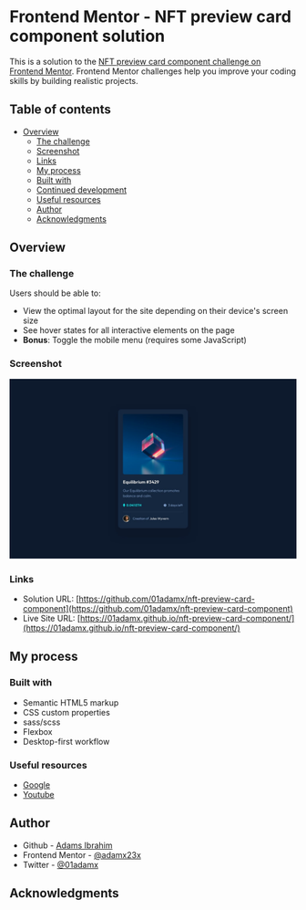 # Frontend Mentor - NFT preview card component solution

This is a solution to the [NFT preview card component challenge on Frontend Mentor](https://www.frontendmentor.io/challenges/nft-preview-card-component-SbdUL_w0U). Frontend Mentor challenges help you improve your coding skills by building realistic projects. 

## Table of contents

- [Overview](#overview)
  - [The challenge](#the-challenge)
  - [Screenshot](#screenshot)
  - [Links](#links)
  - [My process](#my-process)
  - [Built with](#built-with)
  - [Continued development](#continued-development)
  - [Useful resources](#useful-resources)
  - [Author](#author)
  - [Acknowledgments](#acknowledgments)


## Overview

### The challenge

Users should be able to:

- View the optimal layout for the site depending on their device's screen size
- See hover states for all interactive elements on the page
- **Bonus**: Toggle the mobile menu (requires some JavaScript)

### Screenshot

![Screenshot preview](./design/desktop-design.jpg)

### Links

- Solution URL: [https://github.com/01adamx/nft-preview-card-component](https://github.com/01adamx/nft-preview-card-component)
- Live Site URL: [https://01adamx.github.io/nft-preview-card-component/](https://01adamx.github.io/nft-preview-card-component/)

## My process

### Built with

- Semantic HTML5 markup
- CSS custom properties
- sass/scss
- Flexbox
- Desktop-first workflow



### Useful resources

- [Google](https://google.com)
- [Youtube](https://www.youtube.com)


## Author

- Github - [Adams Ibrahim](https://github.com/01adamx)
- Frontend Mentor - [@adamx23x](https://www.frontendmentor.io/profile/@adamx23x)
- Twitter - [@01adamx](https://www.twitter.com/@01adamx)

## Acknowledgments
